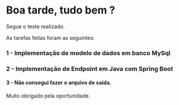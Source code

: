 # Boa tarde, tudo bem ?
Segue o teste realizado.

As tarefas feitas foram as seguintes:

### 1 - Implementação de modelo de dados em banco MySql
### 2 - Implementação de Endpoint em Java com Spring Boot
#### 3 - Não consegui fazer o arquivo de saída.

Muito obrigado pela oportunidade.
